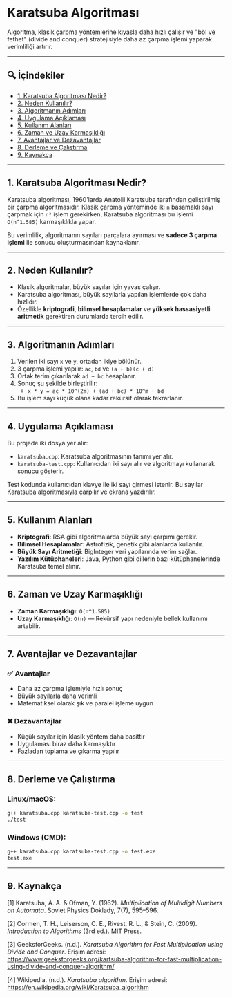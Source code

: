 # Karatsuba Algoritması

Algoritma, klasik çarpma yöntemlerine kıyasla daha hızlı çalışır ve "böl ve fethet" (divide and conquer) stratejisiyle daha az çarpma işlemi yaparak verimliliği artırır.

---

## 🔍 İçindekiler

- [1. Karatsuba Algoritması Nedir?](#1-karatsuba-algoritması-nedir)
- [2. Neden Kullanılır?](#2-neden-kullanılır)
- [3. Algoritmanın Adımları](#3-algoritmanın-adımları)
- [4. Uygulama Açıklaması](#4-uygulama-açıklaması)
- [5. Kullanım Alanları](#5-kullanım-alanları)
- [6. Zaman ve Uzay Karmaşıklığı](#6-zaman-ve-uzay-karmaşıklığı)
- [7. Avantajlar ve Dezavantajlar](#7-avantajlar-ve-dezavantajlar)
- [8. Derleme ve Çalıştırma](#8-derleme-ve-çalıştırma)
- [9. Kaynakça](#9-kaynakça)

---

## 1. Karatsuba Algoritması Nedir?

Karatsuba algoritması, 1960'larda Anatolii Karatsuba tarafından geliştirilmiş bir çarpma algoritmasıdır. Klasik çarpma yönteminde iki `n` basamaklı sayı çarpmak için `n²` işlem gerekirken, Karatsuba algoritması bu işlemi `O(n^1.585)` karmaşıklıkla yapar.

Bu verimlilik, algoritmanın sayıları parçalara ayırması ve **sadece 3 çarpma işlemi** ile sonucu oluşturmasından kaynaklanır.

---

## 2. Neden Kullanılır?

- Klasik algoritmalar, büyük sayılar için yavaş çalışır.
- Karatsuba algoritması, büyük sayılarla yapılan işlemlerde çok daha hızlıdır.
- Özellikle **kriptografi**, **bilimsel hesaplamalar** ve **yüksek hassasiyetli aritmetik** gerektiren durumlarda tercih edilir.

---

## 3. Algoritmanın Adımları

1. Verilen iki sayı `x` ve `y`, ortadan ikiye bölünür.
2. 3 çarpma işlemi yapılır: `ac`, `bd` ve `(a + b)(c + d)`
3. Ortak terim çıkarılarak `ad + bc` hesaplanır.
4. Sonuç şu şekilde birleştirilir:
   - `x * y = ac * 10^(2m) + (ad + bc) * 10^m + bd`
5. Bu işlem sayı küçük olana kadar rekürsif olarak tekrarlanır.

---

## 4. Uygulama Açıklaması

Bu projede iki dosya yer alır:

- `karatsuba.cpp`: Karatsuba algoritmasının tanımı yer alır.
- `karatsuba-test.cpp`: Kullanıcıdan iki sayı alır ve algoritmayı kullanarak sonucu gösterir.

Test kodunda kullanıcıdan klavye ile iki sayı girmesi istenir. Bu sayılar Karatsuba algoritmasıyla çarpılır ve ekrana yazdırılır.

---

## 5. Kullanım Alanları

- **Kriptografi**: RSA gibi algoritmalarda büyük sayı çarpımı gerekir.
- **Bilimsel Hesaplamalar**: Astrofizik, genetik gibi alanlarda kullanılır.
- **Büyük Sayı Aritmetiği**: BigInteger veri yapılarında verim sağlar.
- **Yazılım Kütüphaneleri**: Java, Python gibi dillerin bazı kütüphanelerinde Karatsuba temel alınır.

---

## 6. Zaman ve Uzay Karmaşıklığı

- **Zaman Karmaşıklığı**: `O(n^1.585)`
- **Uzay Karmaşıklığı**: `O(n)` — Rekürsif yapı nedeniyle bellek kullanımı artabilir.

---

## 7. Avantajlar ve Dezavantajlar

### ✅ Avantajlar

- Daha az çarpma işlemiyle hızlı sonuç
- Büyük sayılarla daha verimli
- Matematiksel olarak şık ve paralel işleme uygun

### ❌ Dezavantajlar

- Küçük sayılar için klasik yöntem daha basittir
- Uygulaması biraz daha karmaşıktır
- Fazladan toplama ve çıkarma yapılır

---

## 8. Derleme ve Çalıştırma

### Linux/macOS:
```bash
g++ karatsuba.cpp karatsuba-test.cpp -o test
./test
```

### Windows (CMD):
```bash
g++ karatsuba.cpp karatsuba-test.cpp -o test.exe
test.exe
```

---

## 9. Kaynakça

[1] Karatsuba, A. A. & Ofman, Y. (1962). *Multiplication of Multidigit Numbers on Automata*. Soviet Physics Doklady, 7(7), 595–596.

[2] Cormen, T. H., Leiserson, C. E., Rivest, R. L., & Stein, C. (2009). *Introduction to Algorithms* (3rd ed.). MIT Press.

[3] GeeksforGeeks. (n.d.). *Karatsuba Algorithm for Fast Multiplication using Divide and Conquer*. Erişim adresi: https://www.geeksforgeeks.org/kartsuba-algorithm-for-fast-multiplication-using-divide-and-conquer-algorithm/

[4] Wikipedia. (n.d.). *Karatsuba algorithm*. Erişim adresi: https://en.wikipedia.org/wiki/Karatsuba_algorithm
